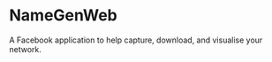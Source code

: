 NameGenWeb
==========

A Facebook application to help capture, download, and visualise your network.